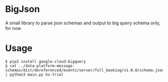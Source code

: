 # BigJson

A small library to parse json schemas and output to big query schema only, for now

# Usage

```
$ pip3 install google-cloud-bigquery
$ cat ../data-platform-message-schemas/dist/dereferenced/events/server/full_booking/v1.0.0/schema.json | python3 main.py hx-trial
```
